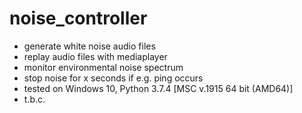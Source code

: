 # noise_controller
- generate white noise audio files
- replay audio files with mediaplayer
- monitor environmental noise spectrum
- stop noise for x seconds if e.g. ping occurs
- tested on Windows 10, Python 3.7.4 [MSC v.1915 64 bit (AMD64)]
- t.b.c.
